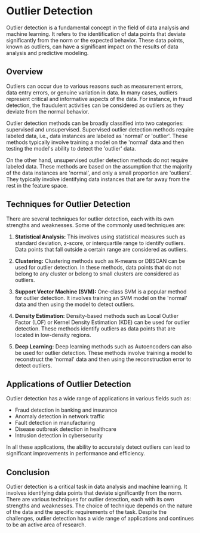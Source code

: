 # Outlier Detection

Outlier detection is a fundamental concept in the field of data analysis and machine learning. It refers to the identification of data points that deviate significantly from the norm or the expected behavior. These data points, known as outliers, can have a significant impact on the results of data analysis and predictive modeling.

## Overview

Outliers can occur due to various reasons such as measurement errors, data entry errors, or genuine variation in data. In many cases, outliers represent critical and informative aspects of the data. For instance, in fraud detection, the fraudulent activities can be considered as outliers as they deviate from the normal behavior.

Outlier detection methods can be broadly classified into two categories: supervised and unsupervised. Supervised outlier detection methods require labeled data, i.e., data instances are labeled as 'normal' or 'outlier'. These methods typically involve training a model on the 'normal' data and then testing the model's ability to detect the 'outlier' data.

On the other hand, unsupervised outlier detection methods do not require labeled data. These methods are based on the assumption that the majority of the data instances are 'normal', and only a small proportion are 'outliers'. They typically involve identifying data instances that are far away from the rest in the feature space.

## Techniques for Outlier Detection

There are several techniques for outlier detection, each with its own strengths and weaknesses. Some of the commonly used techniques are:

1. **Statistical Analysis:** This involves using statistical measures such as standard deviation, z-score, or interquartile range to identify outliers. Data points that fall outside a certain range are considered as outliers.

2. **Clustering:** Clustering methods such as K-means or DBSCAN can be used for outlier detection. In these methods, data points that do not belong to any cluster or belong to small clusters are considered as outliers.

3. **Support Vector Machine (SVM):** One-class SVM is a popular method for outlier detection. It involves training an SVM model on the 'normal' data and then using the model to detect outliers.

4. **Density Estimation:** Density-based methods such as Local Outlier Factor (LOF) or Kernel Density Estimation (KDE) can be used for outlier detection. These methods identify outliers as data points that are located in low-density regions.

5. **Deep Learning:** Deep learning methods such as Autoencoders can also be used for outlier detection. These methods involve training a model to reconstruct the 'normal' data and then using the reconstruction error to detect outliers.

## Applications of Outlier Detection

Outlier detection has a wide range of applications in various fields such as:

- Fraud detection in banking and insurance
- Anomaly detection in network traffic
- Fault detection in manufacturing
- Disease outbreak detection in healthcare
- Intrusion detection in cybersecurity

In all these applications, the ability to accurately detect outliers can lead to significant improvements in performance and efficiency.

## Conclusion

Outlier detection is a critical task in data analysis and machine learning. It involves identifying data points that deviate significantly from the norm. There are various techniques for outlier detection, each with its own strengths and weaknesses. The choice of technique depends on the nature of the data and the specific requirements of the task. Despite the challenges, outlier detection has a wide range of applications and continues to be an active area of research.
